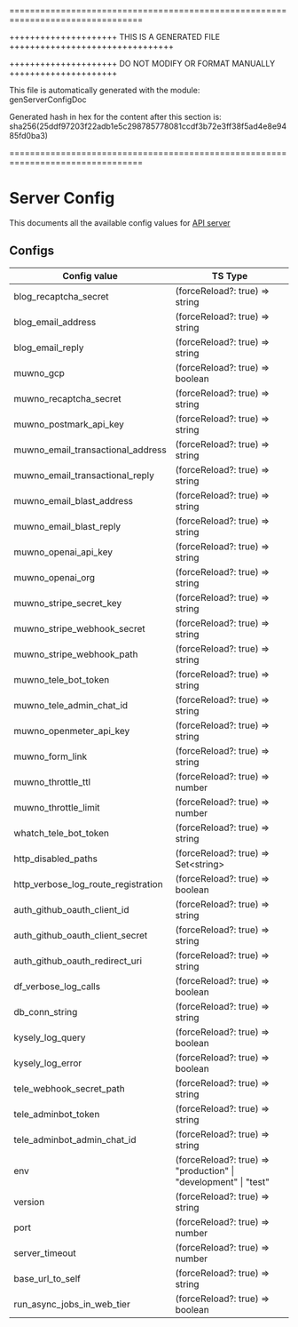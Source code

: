 ================================================================================

+++++++++++++++++++++ THIS IS A GENERATED FILE ++++++++++++++++++++++++++++++++

+++++++++++++++++++++ DO NOT MODIFY OR FORMAT MANUALLY +++++++++++++++++++++

This file is automatically generated with the module:  
genServerConfigDoc

Generated hash in hex for the content after this section is:  
sha256(25ddf97203f22adb1e5c298785778081ccdf3b72e3ff38f5ad4e8e9485fd0ba3)

================================================================================
# Server Config

This documents all the available config values for [API server](../api/)

## Configs

| Config value                        | TS Type                                                          |
| ----------------------------------- | ---------------------------------------------------------------- |
| blog_recaptcha_secret               | (forceReload?: true) =\> string                                  |
| blog_email_address                  | (forceReload?: true) =\> string                                  |
| blog_email_reply                    | (forceReload?: true) =\> string                                  |
| muwno_gcp                           | (forceReload?: true) =\> boolean                                 |
| muwno_recaptcha_secret              | (forceReload?: true) =\> string                                  |
| muwno_postmark_api_key              | (forceReload?: true) =\> string                                  |
| muwno_email_transactional_address   | (forceReload?: true) =\> string                                  |
| muwno_email_transactional_reply     | (forceReload?: true) =\> string                                  |
| muwno_email_blast_address           | (forceReload?: true) =\> string                                  |
| muwno_email_blast_reply             | (forceReload?: true) =\> string                                  |
| muwno_openai_api_key                | (forceReload?: true) =\> string                                  |
| muwno_openai_org                    | (forceReload?: true) =\> string                                  |
| muwno_stripe_secret_key             | (forceReload?: true) =\> string                                  |
| muwno_stripe_webhook_secret         | (forceReload?: true) =\> string                                  |
| muwno_stripe_webhook_path           | (forceReload?: true) =\> string                                  |
| muwno_tele_bot_token                | (forceReload?: true) =\> string                                  |
| muwno_tele_admin_chat_id            | (forceReload?: true) =\> string                                  |
| muwno_openmeter_api_key             | (forceReload?: true) =\> string                                  |
| muwno_form_link                     | (forceReload?: true) =\> string                                  |
| muwno_throttle_ttl                  | (forceReload?: true) =\> number                                  |
| muwno_throttle_limit                | (forceReload?: true) =\> number                                  |
| whatch_tele_bot_token               | (forceReload?: true) =\> string                                  |
| http_disabled_paths                 | (forceReload?: true) =\> Set\<string\>                           |
| http_verbose_log_route_registration | (forceReload?: true) =\> boolean                                 |
| auth_github_oauth_client_id         | (forceReload?: true) =\> string                                  |
| auth_github_oauth_client_secret     | (forceReload?: true) =\> string                                  |
| auth_github_oauth_redirect_uri      | (forceReload?: true) =\> string                                  |
| df_verbose_log_calls                | (forceReload?: true) =\> boolean                                 |
| db_conn_string                      | (forceReload?: true) =\> string                                  |
| kysely_log_query                    | (forceReload?: true) =\> boolean                                 |
| kysely_log_error                    | (forceReload?: true) =\> boolean                                 |
| tele_webhook_secret_path            | (forceReload?: true) =\> string                                  |
| tele_adminbot_token                 | (forceReload?: true) =\> string                                  |
| tele_adminbot_admin_chat_id         | (forceReload?: true) =\> string                                  |
| env                                 | (forceReload?: true) =\> "production" \| "development" \| "test" |
| version                             | (forceReload?: true) =\> string                                  |
| port                                | (forceReload?: true) =\> number                                  |
| server_timeout                      | (forceReload?: true) =\> number                                  |
| base_url_to_self                    | (forceReload?: true) =\> string                                  |
| run_async_jobs_in_web_tier          | (forceReload?: true) =\> boolean                                 |
